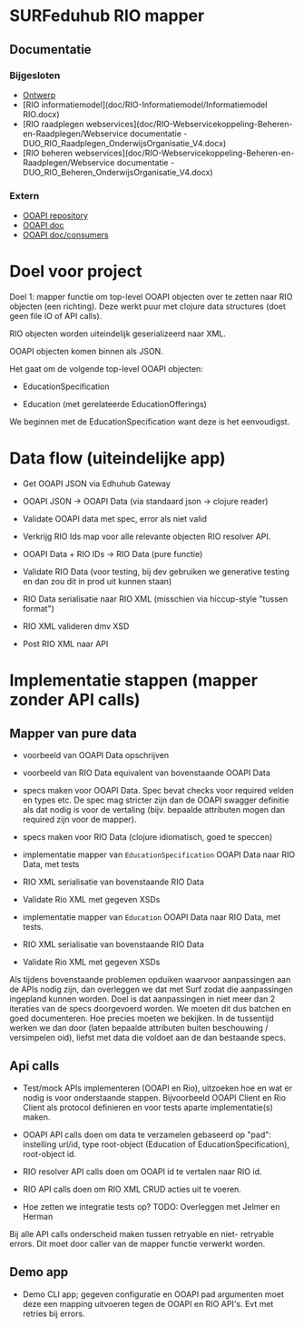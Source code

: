 # SURFeduhub RIO mapper

## Documentatie

### Bijgesloten

- [Ontwerp](doc/design/rio-mapper-ontwerp.pdf)
- [RIO informatiemodel](doc/RIO-Informatiemodel/Informatiemodel RIO.docx)
- [RIO raadplegen webservices](doc/RIO-Webservicekoppeling-Beheren-en-Raadplegen/Webservice documentatie - DUO_RIO_Raadplegen_OnderwijsOrganisatie_V4.docx)
- [RIO beheren webservices](doc/RIO-Webservicekoppeling-Beheren-en-Raadplegen/Webservice documentatie - DUO_RIO_Beheren_OnderwijsOrganisatie_V4.docx)

### Extern

- [OOAPI repository](https://github.com/open-education-api/specification)
- [OOAPI doc](https://open-education-api.github.io/specification/v5-beta/docs.html)
- [OOAPI doc/consumers](https://open-education-api.github.io/specification/#/consumers/rio)

# Doel voor project

Doel 1: mapper functie om top-level OOAPI objecten over te zetten
naar RIO objecten (een richting). Deze werkt puur met clojure data
structures (doet geen file IO of API calls).

RIO objecten worden uiteindelijk geserializeerd naar XML.

OOAPI objecten komen binnen als JSON.

Het gaat om de volgende top-level OOAPI objecten:

 - EducationSpecification
 
 - Education (met gerelateerde EducationOfferings)

We beginnen met de EducationSpecification want deze is het eenvoudigst.

# Data flow (uiteindelijke app)

- Get OOAPI JSON via Edhuhub Gateway

- OOAPI JSON -> OOAPI Data (via standaard json -> clojure reader)

- Validate OOAPI data met spec, error als niet valid

- Verkrijg RIO Ids map voor alle relevante objecten RIO resolver API.

- OOAPI Data + RIO IDs -> RIO Data (pure functie)

- Validate RIO Data (voor testing, bij dev gebruiken we generative
  testing en dan zou dit in prod uit kunnen staan)

- RIO Data serialisatie naar RIO XML (misschien via hiccup-style
  "tussen format")
  
- RIO XML valideren dmv XSD

- Post RIO XML naar API

# Implementatie stappen (mapper zonder API calls)

## Mapper van pure data

- voorbeeld van OOAPI Data opschrijven

- voorbeeld van RIO Data equivalent van bovenstaande OOAPI Data

- specs maken voor OOAPI Data. Spec bevat checks voor required velden
  en types etc. De spec mag stricter zijn dan de OOAPI swagger
  definitie als dat nodig is voor de vertaling (bijv. bepaalde
  attributen mogen dan required zijn voor de mapper).

- specs maken voor RIO Data (clojure idiomatisch, goed te speccen)

- implementatie mapper van `EducationSpecification` OOAPI Data naar RIO
  Data, met tests

- RIO XML serialisatie van bovenstaande RIO Data

- Validate Rio XML met gegeven XSDs

- implementatie mapper van `Education` OOAPI Data naar RIO Data, met
  tests.

- RIO XML serialisatie van bovenstaande RIO Data

- Validate Rio XML met gegeven XSDs

Als tijdens bovenstaande problemen opduiken waarvoor aanpassingen aan
de APIs nodig zijn, dan overleggen we dat met Surf zodat die
aanpassingen ingepland kunnen worden. Doel is dat aanpassingen in niet
meer dan 2 iteraties van de specs doorgevoerd worden. We moeten dit
dus batchen en goed documenteren. Hoe precies moeten we bekijken. In
de tussentijd werken we dan door (laten bepaalde attributen buiten
beschouwing / versimpelen oid), liefst met data die voldoet aan de dan
bestaande specs.

## Api calls

- Test/mock APIs implementeren (OOAPI en Rio), uitzoeken hoe en wat er
  nodig is voor onderstaande stappen. Bijvoorbeeld OOAPI Client en Rio
  Client als protocol definieren en voor tests aparte implementatie(s)
  maken.

- OOAPI API calls doen om data te verzamelen gebaseerd op "pad":
  instelling url/id, type root-object (Education of
  EducationSpecification), root-object id.

- RIO resolver API calls doen om OOAPI id te vertalen naar RIO id.

- RIO API calls doen om RIO XML CRUD acties uit te voeren.

- Hoe zetten we integratie tests op? TODO: Overleggen met Jelmer en
  Herman

Bij alle API calls onderscheid maken tussen retryable en niet-
retryable errors. Dit moet door caller van de mapper functie verwerkt
worden.

## Demo app

- Demo CLI app; gegeven configuratie en OOAPI pad argumenten moet deze
  een mapping uitvoeren tegen de OOAPI en RIO API's. Evt met retries
  bij errors.


